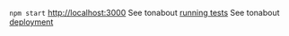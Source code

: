 `npm start`
[http://localhost:3000](http://localhost:3000)
See tonabout [running tests](https://facebook.github.io/create-react-app/docs/running-tests) 
See tonabout [deployment](https://facebook.github.io/create-react-app/docs/deployment)
